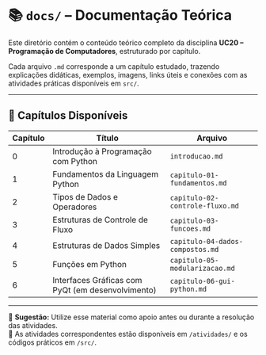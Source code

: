 # 📚 `docs/` – Documentação Teórica

Este diretório contém o conteúdo teórico completo da disciplina **UC20 – Programação de Computadores**, estruturado por capítulo.

Cada arquivo `.md` corresponde a um capítulo estudado, trazendo explicações didáticas, exemplos, imagens, links úteis e conexões com as atividades práticas disponíveis em `src/`.

---

## 📘 Capítulos Disponíveis

| Capítulo | Título                                      | Arquivo                            |
|----------|---------------------------------------------|------------------------------------|
| 0        | Introdução à Programação com Python         | `introducao.md`                    |
| 1        | Fundamentos da Linguagem Python             | `capitulo-01-fundamentos.md`       |
| 2        | Tipos de Dados e Operadores                 | `capitulo-02-controle-fluxo.md`    |
| 3        | Estruturas de Controle de Fluxo             | `capitulo-03-funcoes.md`           |
| 4        | Estruturas de Dados Simples                 | `capitulo-04-dados-compostos.md`   |
| 5        | Funções em Python                           | `capitulo-05-modularizacao.md`     |
| 6        | Interfaces Gráficas com PyQt (em desenvolvimento) | `capitulo-06-gui-python.md`   |

---

🧠 **Sugestão:** Utilize esse material como apoio antes ou durante a resolução das atividades.  
🔗 As atividades correspondentes estão disponíveis em `/atividades/` e os códigos práticos em `/src/`.